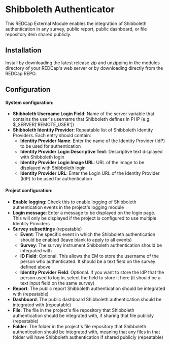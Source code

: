 # Shibboleth Authenticator

This REDCap External Module enables the integration of Shibboleth authentication in any survey, public report, public dashboard, or file repository item shared publicly.

## Installation

Install by downloading the latest release zip and unzipping in the modules directory of your REDCap's web server or by downloading directly from the REDCap REPO.

## Configuration

#### System configuration: 

- **Shibboleth Username Login Field**: Name of the server variable that contains the user's username that Shibboleth defines in PHP (e.g. $_SERVER['REMOTE_USER'])
- **Shibboleth Identity Provider**: Repeatable list of Shibboleth Identity Providers. Each entry should contain:
  - **Identity Provider Name**: Enter the name of the Identity Provider (IdP) to be used for authentication
  - **Identity Provider Login Descriptive Text**: Descriptive text displayed with Shibboleth login
  - **Identity Provider Login Image URL**: URL of the image to be displayed with Shibboleth login
  - **Identity Provider URL**: Enter the Login URL of the Identity Provider (IdP) to be used for authentication
  
#### Project configuration:

- **Enable logging**: Check this to enable logging of Shibboleth authentication events in the project's logging module
- **Login message**: Enter a message to be displayed on the login page. This will only be displayed if the project is configured to use multiple Identity Providers
- **Survey subsettings** (repeatable)
  - **Event**: The specific event in which the Shibboleth authentication should be enabled (leave blank to apply to all events)
  - **Survey**: The survey instrument Shibboleth authentication should be integrated with
  - **ID Field**: Optional. This allows the EM to store the username of the person who authenticated. It should be a text field on the survey defined above
  - **Identity Provider Field**: Optional. If you want to store the IdP that the person used to log in, select the field to store it here (it should be a text input field on the same survey)
- **Report**: The public report Shibboleth authentication should be integrated with (repeatable)
- **Dashboard**: The public dashboard Shibboleth authentication should be integrated with (repeatable)
- **File**: The file in the project's file repository that Shibboleth authentication should be integrated with, if sharing that file publicly (repeatable)
- **Folder**: The folder in the project's file repository that Shibboleth authentication should be integrated with, meaning that any files in that folder will have Shibboleth authentication if shared publicly (repeatable)
